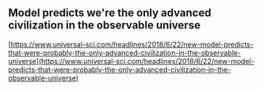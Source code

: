 ## Model predicts we're the only advanced civilization in the observable universe
  
  [https://www.universal-sci.com/headlines/2018/6/22/new-model-predicts-that-were-probably-the-only-advanced-civilization-in-the-observable-universe](https://www.universal-sci.com/headlines/2018/6/22/new-model-predicts-that-were-probably-the-only-advanced-civilization-in-the-observable-universe)